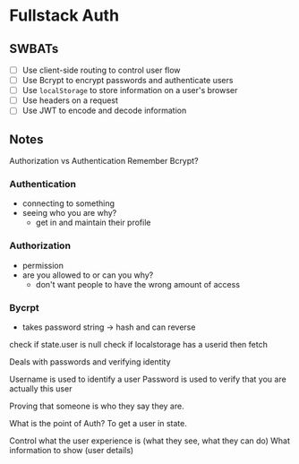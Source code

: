 # Fullstack Auth

## SWBATs
- [ ] Use client-side routing to control user flow
- [ ] Use Bcrypt to encrypt passwords and authenticate users
- [ ] Use `localStorage` to store information on a user's browser
- [ ] Use headers on a request
- [ ] Use JWT to encode and decode information

## Notes
Authorization vs Authentication
Remember Bcrypt?

### Authentication
- connecting to something
- seeing who you are
why?
  - get in and maintain their profile

### Authorization
- permission
- are you allowed to or can you 
why?
  - don't want people to have the wrong amount of access

### Bycrpt
- takes password string -> hash and can reverse

check if state.user is null 
check if localstorage has a userid 
then fetch 





















Deals with passwords and verifying identity

Username is used to identify a user
Password is used to verify that you are actually this user

Proving that someone is who they say they are.

What is the point of Auth?
To get a user in state.


Control what the user experience is (what they see, what they can do)
What information to show (user details)
 
